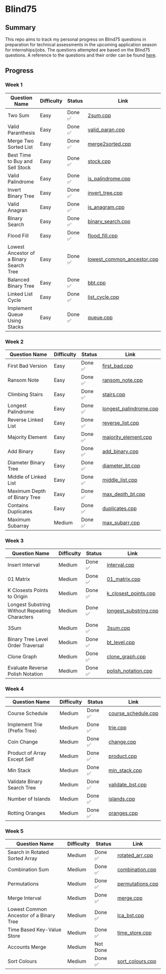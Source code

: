 # Blind75

## Summary

This repo aims to track my personal progress on Blind75 questions in preparation for technical assessments in the upcoming application season for internships/jobs. The questions attempted are based on the Blind75 questions. A reference to the questions and their order can be found [here](https://www.techinterviewhandbook.org/grind75).

## Progress

### Week 1

| Question Name                           | Difficulty | Status  | Link                                                                                                                      |
| --------------------------------------- | ---------- | ------- | ------------------------------------------------------------------------------------------------------------------------- |
| Two Sum                                 | Easy       | Done ✅ | [2sum.cpp](https://github.com/irving11119/Blind75/blob/main/solutions/week1/2sum.cpp)                                     |
| Valid Paranthesis                       | Easy       | Done ✅ | [valid_paran.cpp](https://github.com/irving11119/Blind75/blob/main/solutions/week1/valid_paran.cpp)                       |
| Merge Two Sorted List                   | Easy       | Done ✅ | [merge2sorted.cpp](https://github.com/irving11119/Blind75/blob/main/solutions/week1/merge2sorted.cpp)                     |
| Best Time to Buy and Sell Stock         | Easy       | Done ✅ | [stock.cpp](https://github.com/irving11119/Blind75/blob/main/solutions/week1/stock.cpp)                                   |
| Valid Palindrome                        | Easy       | Done ✅ | [is_palindrome.cpp](https://github.com/irving11119/Blind75/blob/main/solutions/week1/is_palindrome.cpp)                   |
| Invert Binary Tree                      | Easy       | Done ✅ | [invert_tree.cpp](https://github.com/irving11119/Blind75/blob/main/solutions/week1/invert_tree.cpp)                       |
| Valid Anagran                           | Easy       | Done ✅ | [is_anagram.cpp](https://github.com/irving11119/Blind75/blob/main/solutions/week1/is_anagram.cpp)                         |
| Binary Search                           | Easy       | Done ✅ | [binary_search.cpp](https://github.com/irving11119/Blind75/blob/main/solutions/week1/binary_search.cpp)                   |
| Flood Fill                              | Easy       | Done ✅ | [flood_fill.cpp](https://github.com/irving11119/Blind75/blob/main/solutions/week1/flood_fill.cpp)                         |
| Lowest Ancestor of a Binary Search Tree | Easy       | Done ✅ | [lowest_common_ancestor.cpp](https://github.com/irving11119/Blind75/blob/main/solutions/week1/lowest_common_ancestor.cpp) |
| Balanced Binary Tree                    | Easy       | Done ✅ | [bbt.cpp](https://github.com/irving11119/Blind75/blob/main/solutions/week1/bbt.cpp)                                       |
| Linked List Cycle                       | Easy       | Done ✅ | [list_cycle.cpp](https://github.com/irving11119/Blind75/blob/main/solutions/week1/list_cycle.cpp)                         |
| Implement Queue Using Stacks            | Easy       | Done ✅ | [queue.cpp](https://github.com/irving11119/Blind75/blob/main/solutions/week1/queue.cpp)                                   |

### Week 2

| Question Name                | Difficulty | Status  | Link                                                                                                              |
| ---------------------------- | ---------- | ------- | ----------------------------------------------------------------------------------------------------------------- |
| First Bad Version            | Easy       | Done ✅ | [first_bad.cpp](https://github.com/irving11119/Blind75/blob/main/solutions/week2/first_bad.cpp)                   |
| Ransom Note                  | Easy       | Done ✅ | [ransom_note.cpp](https://github.com/irving11119/Blind75/blob/main/solutions/week2/ransom_note.cpp)               |
| Climbing Stairs              | Easy       | Done ✅ | [stairs.cpp](https://github.com/irving11119/Blind75/blob/main/solutions/week2/stairs.cpp)                         |
| Longest Palindrome           | Easy       | Done ✅ | [longest_palindrome.cpp](https://github.com/irving11119/Blind75/blob/main/solutions/week2/longest_palindrome.cpp) |
| Reverse Linked List          | Easy       | Done ✅ | [reverse_list.cpp](https://github.com/irving11119/Blind75/blob/main/solutions/week2/reverse_list.cpp)             |
| Majority Element             | Easy       | Done ✅ | [majority_element.cpp](https://github.com/irving11119/Blind75/blob/main/solutions/week2/majority_element.cpp)     |
| Add Binary                   | Easy       | Done ✅ | [add_binary.cpp](https://github.com/irving11119/Blind75/blob/main/solutions/week2/add_binary.cpp)                 |
| Diameter Binary Tree         | Easy       | Done ✅ | [diameter_bt.cpp](https://github.com/irving11119/Blind75/blob/main/solutions/week2/diameter_bt.cpp)               |
| Middle of Linked List        | Easy       | Done ✅ | [middle_list.cpp](https://github.com/irving11119/Blind75/blob/main/solutions/week2/middle_list.cpp)               |
| Maximum Depth of Binary Tree | Easy       | Done ✅ | [max_depth_bt.cpp](https://github.com/irving11119/Blind75/blob/main/solutions/week2/max_depth_bt.cpp)             |
| Contains Duplicates          | Easy       | Done ✅ | [duplicates.cpp](https://github.com/irving11119/Blind75/blob/main/solutions/week2/duplicates.cpp)                 |
| Maximum Subarray             | Medium     | Done ✅ | [max_subarr.cpp](https://github.com/irving11119/Blind75/blob/main/solutions/week2/max_subarr.cpp)                 |

### Week 3

| Question Name                                  | Difficulty | Status  | Link                                                                                                            |
| ---------------------------------------------- | ---------- | ------- | --------------------------------------------------------------------------------------------------------------- |
| Insert Interval                                | Medium     | Done ✅ | [interval.cpp](https://github.com/irving11119/Blind75/blob/main/solutions/week3/interval.cpp)                   |
| 01 Matrix                                      | Medium     | Done ✅ | [01_matrix.cpp](https://github.com/irving11119/Blind75/blob/main/solutions/week3/01_maxtrix.cpp)                |
| K Closests Points to Origin                    | Medium     | Done ✅ | [k_closest_points.cpp](https://github.com/irving11119/Blind75/blob/main/solutions/week3/k_closest_points.cpp)   |
| Longest Substring Without Repeating Characters | Medium     | Done ✅ | [longest_substring.cpp](https://github.com/irving11119/Blind75/blob/main/solutions/week3/longest_substring.cpp) |
| 3Sum                                           | Medium     | Done ✅ | [3sum.cpp](https://github.com/irving11119/Blind75/blob/main/solutions/week3/3sum.cpp)                           |
| Binary Tree Level Order Traversal              | Medium     | Done ✅ | [bt_level.cpp](https://github.com/irving11119/Blind75/blob/main/solutions/week3/bt_level.cpp)                   |
| Clone Graph                                    | Medium     | Done ✅ | [clone_graph.cpp](https://github.com/irving11119/Blind75/blob/main/solutions/week3/clone_graph.cpp)             |
| Evaluate Reverse Polish Notation               | Medium     | Done ✅ | [polish_notation.cpp](https://github.com/irving11119/Blind75/blob/main/solutions/week3/polish_notation.cpp)     |

### Week 4

| Question Name                | Difficulty | Status  | Link                                                                                                        |
| ---------------------------- | ---------- | ------- | ----------------------------------------------------------------------------------------------------------- |
| Course Schedule              | Medium     | Done ✅ | [course_schedule.cpp](https://github.com/irving11119/Blind75/blob/main/solutions/week4/course_schedule.cpp) |
| Implement Trie (Prefix Tree) | Medium     | Done ✅ | [trie.cpp](https://github.com/irving11119/Blind75/blob/main/solutions/week4/trie.cpp)                       |
| Coin Change                  | Medium     | Done ✅ | [change.cpp](https://github.com/irving11119/Blind75/blob/main/solutions/week4/change.cpp)                   |
| Product of Array Except Self | Medium     | Done ✅ | [product.cpp](https://github.com/irving11119/Blind75/blob/main/solutions/week4/product.cpp)                 |
| Min Stack                    | Medium     | Done ✅ | [min_stack.cpp](https://github.com/irving11119/Blind75/blob/main/solutions/week4/min_stack.cpp)             |
| Validate Binary Search Tree  | Medium     | Done ✅ | [validate_bst.cpp](https://github.com/irving11119/Blind75/blob/main/solutions/week4/validate_bst.cpp)       |
| Number of Islands            | Medium     | Done ✅ | [islands.cpp](https://github.com/irving11119/Blind75/blob/main/solutions/week4/islands.cpp)                 |
| Rotting Oranges              | Medium     | Done ✅ | [oranges.cpp](https://github.com/irving11119/Blind75/blob/main/solutions/week4/oranges.cpp)                 |

### Week 5

| Question Name                           | Difficulty | Status   | Link                                                                                                  |
| --------------------------------------- | ---------- | -------- | ----------------------------------------------------------------------------------------------------- |
| Search in Rotated Sorted Array          | Medium     | Done ✅  | [rotated_arr.cpp](https://github.com/irving11119/Blind75/blob/main/solutions/week5/rotated_arr.cpp)   |
| Combination Sum                         | Medium     | Done ✅  | [combination.cpp](https://github.com/irving11119/Blind75/blob/main/solutions/week5/combination.cpp)   |
| Permutations                            | Medium     | Done ✅  | [permutations.cpp](https://github.com/irving11119/Blind75/blob/main/solutions/week5/permutations.cpp) |
| Merge Interval                          | Medium     | Done ✅  | [merge.cpp](https://github.com/irving11119/Blind75/blob/main/solutions/week5/merge.cpp)               |
| Lowest Common Ancestor of a Binary Tree | Medium     | Done ✅  | [lca_bst.cpp](https://github.com/irving11119/Blind75/blob/main/solutions/week5/lca_bst.cpp)           |
| Time Based Key-Value Store              | Medium     | Done ✅  | [time_store.cpp](https://github.com/irving11119/Blind75/blob/main/solutions/week5/time_store.cpp)     |
| Accounts Merge                          | Medium     | Not Done |                                                                                                       |
| Sort Colours                            | Medium     | Done ✅  | [sort_colours.cpp](https://github.com/irving11119/Blind75/blob/main/solutions/week5/sort_colours.cpp) |
